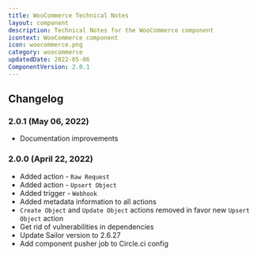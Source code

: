 ```yaml
---
title: WooCommerce Technical Notes
layout: component
description: Technical Notes for the WooCommerce component
icontext: WooCommerce component
icon: woocommerce.png
category: woocommerce
updatedDate: 2022-05-06
ComponentVersion: 2.0.1
---
```


## Changelog

### 2.0.1 (May 06, 2022)

* Documentation improvements

### 2.0.0 (April 22, 2022)

* Added action - `Raw Request`
* Added action - `Upsert Object`
* Added trigger - `Webhook`
* Added metadata information to all actions
* `Create Object` and `Update Object` actions removed in favor new `Upsert Object` action
* Get rid of vulnerabilities in dependencies
* Update Sailor version to 2.6.27
* Add component pusher job to Circle.ci config
